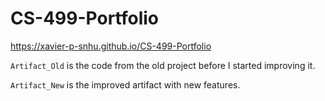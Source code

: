 # CS-499-Portfolio

https://xavier-p-snhu.github.io/CS-499-Portfolio

`Artifact_Old` is the code from the old project before I started improving it. 

`Artifact_New` is the improved artifact with new features.
